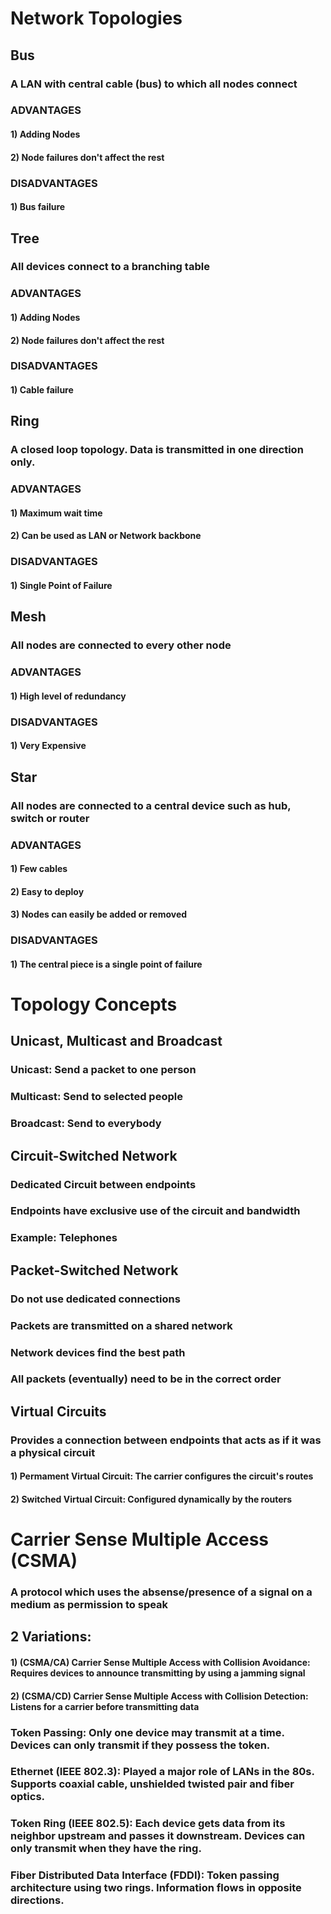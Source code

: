 # Network Topologies

## Bus

### A LAN with central cable (bus) to which all nodes connect

### ADVANTAGES

#### 1) Adding Nodes

#### 2) Node failures don't affect the rest

### DISADVANTAGES

#### 1) Bus failure

## Tree

### All devices connect to a branching table

### ADVANTAGES

#### 1) Adding Nodes

#### 2) Node failures don't affect the rest

### DISADVANTAGES

#### 1) Cable failure

## Ring

### A closed loop topology. Data is transmitted in one direction only.

### ADVANTAGES

#### 1) Maximum wait time

#### 2) Can be used as LAN or Network backbone

### DISADVANTAGES

#### 1) Single Point of Failure

## Mesh

### All nodes are connected to every other node

### ADVANTAGES

#### 1) High level of redundancy

### DISADVANTAGES

#### 1) Very Expensive

## Star 

### All nodes are connected to a central device such as hub, switch or router

### ADVANTAGES

#### 1) Few cables

#### 2) Easy to deploy

#### 3) Nodes can easily be added or removed

### DISADVANTAGES

#### 1) The central piece is a single point of failure

# Topology Concepts

## Unicast, Multicast and Broadcast

### Unicast: Send a packet to one person

### Multicast: Send to selected people

### Broadcast: Send to everybody

## Circuit-Switched Network

### Dedicated Circuit between endpoints

### Endpoints have exclusive use of the circuit and bandwidth

### Example: Telephones

## Packet-Switched Network

### Do not use dedicated connections

### Packets are transmitted on a shared network

### Network devices find the best path

### All packets (eventually) need to be in the correct order

## Virtual Circuits

### Provides a connection between endpoints that acts as if it was a physical circuit

#### 1) Permament Virtual Circuit: The carrier configures the circuit's routes

#### 2) Switched Virtual Circuit: Configured dynamically by the routers

# Carrier Sense Multiple Access (CSMA)

### A protocol which uses the absense/presence of a signal on a medium as permission to speak

## 2 Variations:

#### 1) (CSMA/CA) Carrier Sense Multiple Access with Collision Avoidance: Requires devices to announce transmitting by using a jamming signal

#### 2) (CSMA/CD) Carrier Sense Multiple Access with Collision Detection: Listens for a carrier before transmitting data

### Token Passing: Only one device may transmit at a time. Devices can only transmit if they possess the token.

### Ethernet (IEEE 802.3): Played a major role of LANs in the 80s. Supports coaxial cable, unshielded twisted pair and fiber optics.

### Token Ring (IEEE 802.5): Each device gets data from its neighbor upstream and passes it downstream. Devices can only transmit when they have the ring.

### Fiber Distributed Data Interface (FDDI): Token passing architecture using two rings. Information flows in opposite directions.
